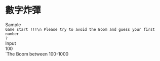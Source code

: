 # 數字炸彈
Sample<br>
`Game start !!!\n
 Please try to avoid the Boom and guess your first number`<br>
`?`<br>
Input<br>
100<br>
`The Boom between 100-1000
